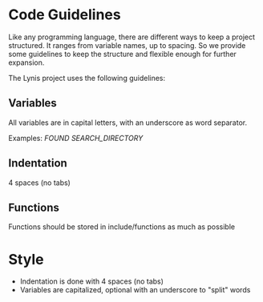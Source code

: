 # Code Guidelines

Like any programming language, there are different ways to keep a project structured. It ranges from variable names, up to spacing. So we provide some guidelines to keep the structure and flexible enough for further expansion.

The Lynis project uses the following guidelines:

## Variables

All variables are in capital letters, with an underscore as word separator.

Examples:
*FOUND*
*SEARCH_DIRECTORY*

## Indentation

4 spaces (no tabs)

## Functions

Functions should be stored in include/functions as much as possible

# Style

* Indentation is done with 4 spaces (no tabs)
* Variables are capitalized, optional with an underscore to "split" words


